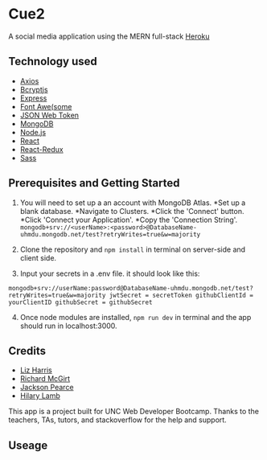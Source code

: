 # Cue2

A social media application using the MERN full-stack
[Heroku](https://cue2.herokuapp.com/)

## Technology used

- [Axios](https://github.com/axios/axios)
- [Bcryptjs](https://www.npmjs.com/package/bcryptjs)
- [Express](https://expressjs.com/en/5x/api.html#express)
- [Font Awe(some](https://fontawesome.com/how-to-use/on-the-web/referencing-icons/basic-use)
- [JSON Web Token](https://jwt.io/introduction/)
- [MongoDB](https://cloud.mongodb.com/)
- [Node.js](https://nodejs.org/en/docs/)
- [React](https://reactjs.org/docs/getting-started.html)
- [React-Redux](https://react-redux.js.org/introduction/quick-start)
- [Sass](https://sass-lang.com/guide)

## Prerequisites and Getting Started

1. You will need to set up a an account with MongoDB Atlas.
    *Set up a blank database.
    *Navigate to Clusters.
    *Click the 'Connect' button.
    *Click 'Connect your Application'.
    *Copy the 'Connection String'.
    `mongodb+srv://<userName>:<password>@DatabaseName-uhmdu.mongodb.net/test?retryWrites=true&w=majority`

2. Clone the repository and `npm install` in terminal on server-side and client side.

3. Input your secrets in a .env file. it should look like this:

 `mongodb+srv://userName:password@DatabaseName-uhmdu.mongodb.net/test?retryWrites=true&w=majority
 jwtSecret = secretToken
 githubClientId = yourClientID
 githubSecret = githubSecret`

4. Once node modules are installed, `npm run dev` in terminal and the app should run in localhost:3000.

## Credits

- [Liz Harris](https://github.com/lizharris90210)
- [Richard McGirt](https://github.com/rmcgirt55)
- [Jackson Pearce](https://github.com/Jackson-Pearce)
- [Hilary Lamb](https://github.com/hilarykathleen)

This app is a project built for UNC Web Developer Bootcamp. Thanks to the teachers, TAs, tutors, and stackoverflow for the help and support.

## Useage
